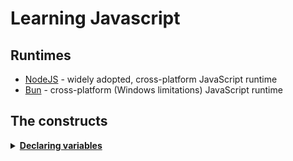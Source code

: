 # Learning Javascript

## Runtimes

- [NodeJS](https://nodejs.org/en) - widely adopted, cross-platform JavaScript runtime
- [Bun](https://bun.sh/docs) - cross-platform (Windows limitations) JavaScript runtime

## The constructs

<details>
<summary><strong><a href="./src/declarations.js">Declaring variables</a></strong></summary>
Demonstrates variable declaration statements

```shell
node src/declarations.js
```

- [Difference between 'let' and 'var'](https://stackoverflow.com/a/11444416/693826)
- [Formal definition](https://tc39.es/ecma262/#sec-declarations-and-the-variable-statement)
</details>

